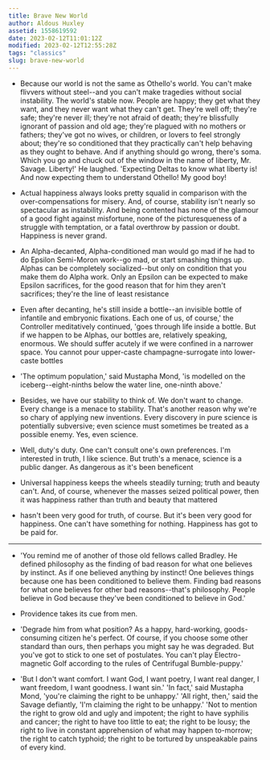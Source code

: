 ```yaml
---
title: Brave New World
author: Aldous Huxley
assetid: 1558619592
date: 2023-02-12T11:01:12Z
modified: 2023-02-12T12:55:28Z
tags: "classics"
slug: brave-new-world
---
```


*  Because our world is not the same as Othello's world. You can't make flivvers without steel--and you can't make tragedies without social instability. The world's stable now. People are happy; they get what they want, and they never want what they can't get. They're well off; they're safe; they're never ill; they're not afraid of death; they're blissfully ignorant of passion and old age; they're plagued with no mothers or fathers; they've got no wives, or children, or lovers to feel strongly about; they're so conditioned that they practically can't help behaving as they ought to behave. And if anything should go wrong, there's soma. Which you go and chuck out of the window in the name of liberty, Mr. Savage. Liberty!' He laughed. 'Expecting Deltas to know what liberty is! And now expecting them to understand Othello! My good boy!

*  Actual happiness always looks pretty squalid in comparison with the over-compensations for misery. And, of course, stability isn't nearly so spectacular as instability. And being contented has none of the glamour of a good fight against misfortune, none of the picturesqueness of a struggle with temptation, or a fatal overthrow by passion or doubt. Happiness is never grand.

*  An Alpha-decanted, Alpha-conditioned man would go mad if he had to do Epsilon Semi-Moron work--go mad, or start smashing things up. Alphas can be completely socialized--but only on condition that you make them do Alpha work. Only an Epsilon can be expected to make Epsilon sacrifices, for the good reason that for him they aren't sacrifices; they're the line of least resistance

*  Even after decanting, he's still inside a bottle--an invisible bottle of infantile and embryonic fixations. Each one of us, of course,' the Controller meditatively continued, 'goes through life inside a bottle. But if we happen to be Alphas, our bottles are, relatively speaking, enormous. We should suffer acutely if we were confined in a narrower space. You cannot pour upper-caste champagne-surrogate into lower-caste bottles

*  'The optimum population,' said Mustapha Mond, 'is modelled on the iceberg--eight-ninths below the water line, one-ninth above.'

*  Besides, we have our stability to think of. We don't want to change. Every change is a menace to stability. That's another reason why we're so chary of applying new inventions. Every discovery in pure science is potentially subversive; even science must sometimes be treated as a possible enemy. Yes, even science.

*  Well, duty's duty. One can't consult one's own preferences. I'm interested in truth, I like science. But truth's a menace, science is a public danger. As dangerous as it's been beneficent

*  Universal happiness keeps the wheels steadily turning; truth and beauty can't. And, of course, whenever the masses seized political power, then it was happiness rather than truth and beauty that mattered

*  hasn't been very good for truth, of course. But it's been very good for happiness. One can't have something for nothing. Happiness has got to be paid for.

---

*  'You remind me of another of those old fellows called Bradley. He defined philosophy as the finding of bad reason for what one believes by instinct. As if one believed anything by instinct! One believes things because one has been conditioned to believe them. Finding bad reasons for what one believes for other bad reasons--that's philosophy. People believe in God because they've been conditioned to believe in God.'

*  Providence takes its cue from men.

*  'Degrade him from what position? As a happy, hard-working, goods-consuming citizen he's perfect. Of course, if you choose some other standard than ours, then perhaps you might say he was degraded. But you've got to stick to one set of postulates. You can't play Electro-magnetic Golf according to the rules of Centrifugal Bumble-puppy.'

*  'But I don't want comfort. I want God, I want poetry, I want real danger, I want freedom, I want goodness. I want sin.'
         'In fact,' said Mustapha Mond, 'you're claiming the right to be unhappy.'
         'All right, then,' said the Savage defiantly, 'I'm claiming the right to be unhappy.'
         'Not to mention the right to grow old and ugly and impotent; the right to have syphilis and cancer; the right to have too little to eat; the right to be lousy; the right to live in constant apprehension of what may happen to-morrow; the right to catch typhoid; the right to be tortured by unspeakable pains of every kind.

